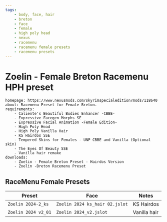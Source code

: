 ```yaml
---
tags:
    - body, face, hair
    - breton
    - face
    - female
    - high poly head
    - nexus
    - racemenu
    - racemenu female presets
    - racemenu presets
---
```


# Zoelin - Female Breton Racemenu HPH preset

```project_info
homepage: https://www.nexusmods.com/skyrimspecialedition/mods/118640
about: Racemenu Preset for Female Breton.
requirements:
    - Caliente's Beautiful Bodies Enhancer -CBBE-
    - Expressive Facegen Morphs SE
    - Expressive Facial Animation -Female Edition-
    - High Poly Head
    - High Poly Vanilla Hair
    - KS Hairdos SSE
    - Tempered Skins for Females - UNP CBBE and Vanilla (Optional skin)
    - The Eyes Of Beauty SSE
    - Vanilla hair remake
downloads:
    - Zoelin - Female Breton Preset - Hairdos Version
    - Zoelin -Breton Racemenu Preset
```

## RaceMenu Female Presets

| Preset | Face | Notes |
|---|---|---|
| ``Zoelin 2024-2_ks`` | ``Zoelin 2024 ks_hair 02.jslot`` | KS Hairdos|
| ``Zoelin 2024 v2_01`` | ``Zoelin 2024_v2.jslot`` | Vanilla hair |
